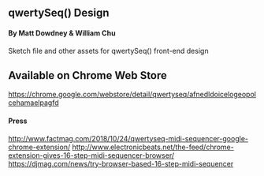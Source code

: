 ## qwertySeq() Design

#### By Matt Dowdney & William Chu

Sketch file and other assets for qwertySeq() front-end design

## Available on Chrome Web Store
https://chrome.google.com/webstore/detail/qwertyseq/afnedldoicelogeopolcehamaelpagfd

#### Press
http://www.factmag.com/2018/10/24/qwertyseq-midi-sequencer-google-chrome-extension/
http://www.electronicbeats.net/the-feed/chrome-extension-gives-16-step-midi-sequencer-browser/
https://djmag.com/news/try-browser-based-16-step-midi-sequencer
